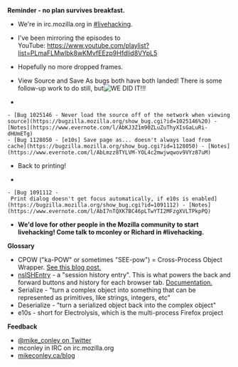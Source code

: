 **Reminder - no plan survives breakfast.**

- We're in irc.mozilla.org in [#livehacking](http://client00.chat.mibbit.com/?channel=%23livehacking&server=irc.mozilla.org).
- I've been mirroring the episodes to YouTube: https://www.youtube.com/playlist?list=PLmaFLMwlbk8wKMvfEEzp9Hfdlid8VYpL5
- Hopefully no more dropped frames.
- View Source and Save As bugs both have both landed! There is some follow-up work to do still, but![WE DID IT!!!](images/db0c2fb827f2d618d26d744b41c8733d)

-

    - [Bug 1025146 - Never load the source off of the network when viewing source](https://bugzilla.mozilla.org/show_bug.cgi?id=1025146%20) - [Notes](https://www.evernote.com/l/AbKJ3Z1m90ZLuZuThyXIsGaLuRi-dHUmETg)
    - [Bug 1128050 - [e10s] Save page as... doesn't always load from cache](https://bugzilla.mozilla.org/show_bug.cgi?id=1128050) - [Notes](https://www.evernote.com/l/AbLmzz8TYLVM-YOL4c2mwjwqwov9VYz87uM)
- Back to printing!

-

    - [Bug 1091112 - Print dialog doesn't get focus automatically, if e10s is enabled](https://bugzilla.mozilla.org/show_bug.cgi?id=1091112) - [Notes](https://www.evernote.com/l/AbI7nTQXK7BC46pLTwYTI2MFzgXVLTPkpPQ)
- **We'd love for other people in the Mozilla community to start livehacking! Come talk to mconley or Richard in #livehacking.**

**Glossary**

- CPOW ("ka-POW" or sometimes "SEE-pow") = Cross-Process Object Wrapper. [See this blog post.](http://mikeconley.ca/blog/2015/02/17/on-unsafe-cpow-usage-in-firefox-desktop-and-why-is-my-nightly-so-sluggish-with-e10s-enabled/)
- [nsISHEntry](https://dxr.mozilla.org/mozilla-central/source/docshell/shistory/public/nsISHEntry.idl?from=nsISHEntry.idl#1) - a "session history entry". This is what powers the back and forward buttons and history for each browser tab. [Documentation.](https://developer.mozilla.org/en-US/docs/Mozilla/Tech/XPCOM/Reference/Interface/nsISHEntry)
- Serialize - "turn a complex object into something that can be represented as primitives, like strings, integers, etc"
- Deserialize - "turn a serialized object back into the complex object"
- e10s - short for Electrolysis, which is the multi-process Firefox project

**Feedback**

- [@mike_conley on Twitter](https://twitter.com/mike_conley)
- mconley in IRC on irc.mozilla.org
- [mikeconley.ca/blog](http://mikeconley.ca/blog/)